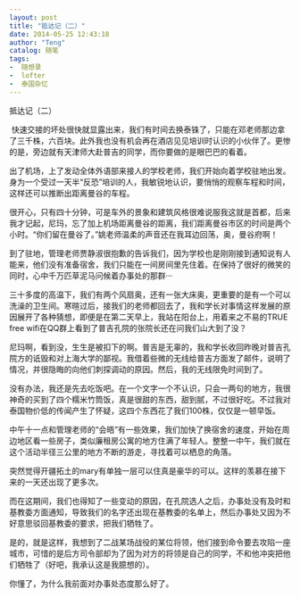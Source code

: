 ```yaml
---
layout: post
title: "抵达记（二）"
date: 2014-05-25 12:43:18
author: "Teng"
catalog: 随笔
tags: 
-  随想录
-  lofter
-  泰国杂忆
---
```

抵达记（二）

 快速交接的坏处很快就显露出来，我们有时间去换泰铢了，只能在邓老师那边拿了三千株，六百块。此外我也没有机会再在酒店见见培训时认识的小伙伴了。更惨的是，旁边就有天津师大赴普吉的同学，而你要做的是眼巴巴的看着。

出了机场，上了发动全体外语部来接人的学校老师，我们开始向着学校驻地出发。身为一个受过一天半“反恐”培训的人，我敏锐地认识，要悄悄的观察车程和时间，这样还可以推断出距离曼谷的车程。

很开心，只有四十分钟，可是车外的景象和建筑风格很难说服我这就是首都，后来我才记起，尼玛，忘了加上机场距离曼谷的距离，我们距离曼谷市区的时间是两个小时。“你们留在曼谷了。”姚老师温柔的声音还在我耳边回荡，奥，曼谷府啊！

到了驻地，管理老师贾静淑很抱歉的告诉我们，因为学校也是刚刚接到通知说有人能来，他们没有准备宿舍，我们只能在一间房间里先住着。在保持了很好的微笑的同时，心中千万匹草泥马问候着办事处的那群···

三十多度的高温下，我们有两个风扇奥，还有一张大床奥，更重要的是有一个可以洗澡的卫生间。寒暄过后，接我们的老师都回去了，我和学长对事情这样发展的原因展开了各种猜想，即便是在第二天早上，我站在阳台上，用着来之不易的TRUE free wifi在QQ群上看到了普吉孔院的张院长还在问我们山大到了没？

尼玛啊，看到没，生生是被扣下的啊。普吉是无辜的，我和学长收回昨晚对普吉孔院方的诋毁和对上海大学的鄙视。我借着些微的无线给普吉方面发了邮件，说明了情况，并很隐晦的向他们刺探调动的原因。然后，我的无线限免时间到了。

没有办法，我还是先去吃饭吧。在一个文字一个不认识，只会一两句的地方，我很神奇的买到了四个糯米竹筒饭，真是很甜的东西，甜到腻，不过很好吃。不过我对泰国物价低的传闻产生了怀疑，这四个东西花了我们100株，仅仅是一顿早饭。

中午十一点和管理老师的“会晤”有一些效果，我们加快了换宿舍的速度，开始在周边地区看一些房子，类似廉租房公寓的地方住满了年轻人。整整一中午，我们就在这个活动半径三公里的地方不断的游走，寻找着可以栖息的角落。

突然觉得开疆拓土的mary有单独一层可以住真是豪华的可以。这样的羡慕在接下来的一天还出现了更多次。

而在这期间，我们也得知了一些变动的原因，在孔院选人之后，办事处没有及时和基教委方面通知，导致我们的名字还出现在基教委的名单上，然后办事处又因为不好意思驳回基教委的要求，把我们牺牲了。

是的，就是这样，我想到了二战某场战役的某位将领，他们接到命令要去攻陷一座城市，可惜的是后方司令部却为了因为对方的将领是自己的同学，不和他冲突把他们牺牲了（好吧，我承认这是我臆想的）。

你懂了，为什么我前面对办事处态度那么好了。
